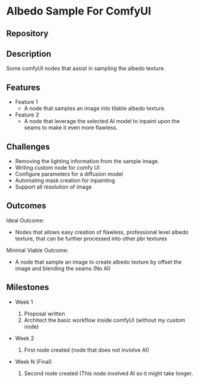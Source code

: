 # Albedo Sample For ComfyUI

## Repository
<Link to your project's public GitHub respository>

## Description
Some comfyUI nodes that assist in sampling the albedo texture.

## Features
- Feature 1
	- A node that samples an image into tilable albedo texture.
- Feature 2
	- A node that leverage the selected AI model to inpaint upon the seams to make it even more flawless.

## Challenges
- Removing the lighting information from the sample image.
- Writing custom node for comfy UI
- Configure parameters for a diffusion model
- Automating mask creation for inpainting
- Support all resolution of image

## Outcomes
Ideal Outcome:
- Nodes that allows easy creation of flawless, professional level albedo texture, that can be further processed into other pbr textures

Minimal Viable Outcome:
- A node that sample an image to create albedo texture by offset the image and blending the seams (No AI)

## Milestones

- Week 1
  1. Proposal written
  2. Architect the basic workflow inside comfyUI (without my custom node)

- Week 2
  1. First node created (node that does not inviolve AI)

- Week N (Final)
  1. Second node created (This node involved AI so it might take longer.
